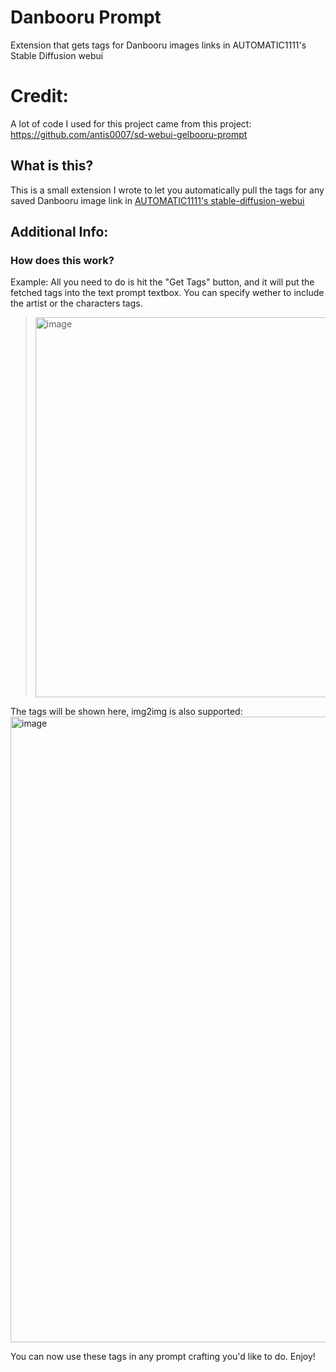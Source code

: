 # Danbooru Prompt
Extension that gets tags for Danbooru images links in AUTOMATIC1111's Stable Diffusion webui

# Credit:
A lot of code I used for this project came from this project:
https://github.com/antis0007/sd-webui-gelbooru-prompt


## What is this?
This is a small extension I wrote to let you automatically pull the tags for any saved Danbooru image link in [AUTOMATIC1111's stable-diffusion-webui](https://github.com/AUTOMATIC1111/stable-diffusion-webui)

## Additional Info:

### How does this work?

Example:
All you need to do is hit the "Get Tags" button, and it will put the fetched tags into the text prompt textbox.
You can specify wether to include the artist or the characters tags.
> <img width="608" alt="image" src="https://github.com/EnsignMK/danbooru-prompt/assets/91480302/a214037e-d322-4c87-a33d-12a62274341c">

The tags will be shown here, img2img is also supported:
<img width="1001" alt="image" src="https://github.com/EnsignMK/danbooru-prompt/assets/91480302/0e4497cf-c309-41c7-b72d-122e09edde6d">




You can now use these tags in any prompt crafting you'd like to do. Enjoy!


